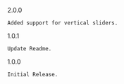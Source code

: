 2.0.0

    Added support for vertical sliders.
    
1.0.1

    Update Readme.

1.0.0

    Initial Release.